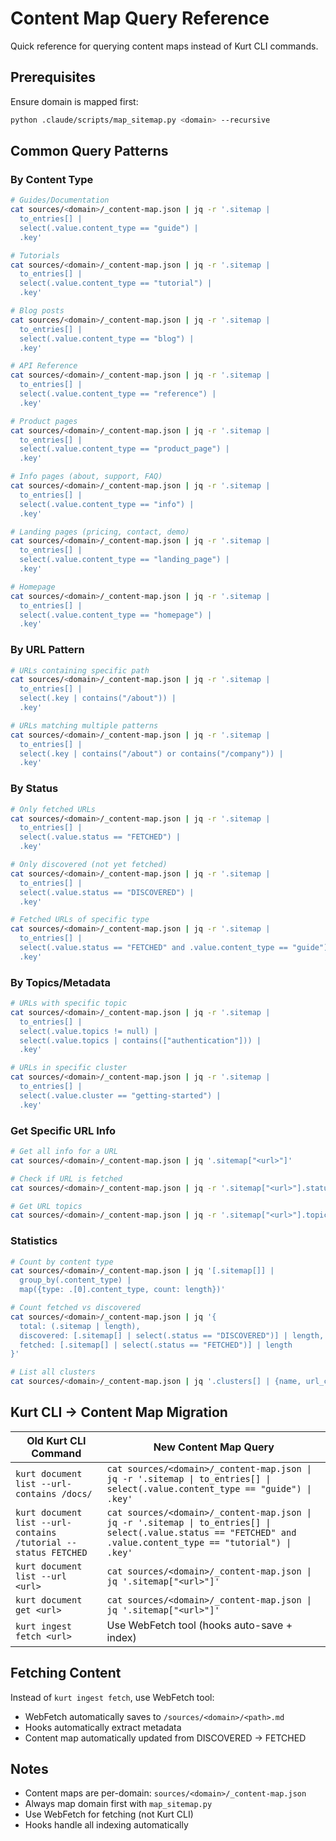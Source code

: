 # Content Map Query Reference

Quick reference for querying content maps instead of Kurt CLI commands.

## Prerequisites

Ensure domain is mapped first:
```bash
python .claude/scripts/map_sitemap.py <domain> --recursive
```

## Common Query Patterns

### By Content Type

```bash
# Guides/Documentation
cat sources/<domain>/_content-map.json | jq -r '.sitemap |
  to_entries[] |
  select(.value.content_type == "guide") |
  .key'

# Tutorials
cat sources/<domain>/_content-map.json | jq -r '.sitemap |
  to_entries[] |
  select(.value.content_type == "tutorial") |
  .key'

# Blog posts
cat sources/<domain>/_content-map.json | jq -r '.sitemap |
  to_entries[] |
  select(.value.content_type == "blog") |
  .key'

# API Reference
cat sources/<domain>/_content-map.json | jq -r '.sitemap |
  to_entries[] |
  select(.value.content_type == "reference") |
  .key'

# Product pages
cat sources/<domain>/_content-map.json | jq -r '.sitemap |
  to_entries[] |
  select(.value.content_type == "product_page") |
  .key'

# Info pages (about, support, FAQ)
cat sources/<domain>/_content-map.json | jq -r '.sitemap |
  to_entries[] |
  select(.value.content_type == "info") |
  .key'

# Landing pages (pricing, contact, demo)
cat sources/<domain>/_content-map.json | jq -r '.sitemap |
  to_entries[] |
  select(.value.content_type == "landing_page") |
  .key'

# Homepage
cat sources/<domain>/_content-map.json | jq -r '.sitemap |
  to_entries[] |
  select(.value.content_type == "homepage") |
  .key'
```

### By URL Pattern

```bash
# URLs containing specific path
cat sources/<domain>/_content-map.json | jq -r '.sitemap |
  to_entries[] |
  select(.key | contains("/about")) |
  .key'

# URLs matching multiple patterns
cat sources/<domain>/_content-map.json | jq -r '.sitemap |
  to_entries[] |
  select(.key | contains("/about") or contains("/company")) |
  .key'
```

### By Status

```bash
# Only fetched URLs
cat sources/<domain>/_content-map.json | jq -r '.sitemap |
  to_entries[] |
  select(.value.status == "FETCHED") |
  .key'

# Only discovered (not yet fetched)
cat sources/<domain>/_content-map.json | jq -r '.sitemap |
  to_entries[] |
  select(.value.status == "DISCOVERED") |
  .key'

# Fetched URLs of specific type
cat sources/<domain>/_content-map.json | jq -r '.sitemap |
  to_entries[] |
  select(.value.status == "FETCHED" and .value.content_type == "guide") |
  .key'
```

### By Topics/Metadata

```bash
# URLs with specific topic
cat sources/<domain>/_content-map.json | jq -r '.sitemap |
  to_entries[] |
  select(.value.topics != null) |
  select(.value.topics | contains(["authentication"])) |
  .key'

# URLs in specific cluster
cat sources/<domain>/_content-map.json | jq -r '.sitemap |
  to_entries[] |
  select(.value.cluster == "getting-started") |
  .key'
```

### Get Specific URL Info

```bash
# Get all info for a URL
cat sources/<domain>/_content-map.json | jq '.sitemap["<url>"]'

# Check if URL is fetched
cat sources/<domain>/_content-map.json | jq -r '.sitemap["<url>"].status'

# Get URL topics
cat sources/<domain>/_content-map.json | jq -r '.sitemap["<url>"].topics[]'
```

### Statistics

```bash
# Count by content type
cat sources/<domain>/_content-map.json | jq '[.sitemap[]] |
  group_by(.content_type) |
  map({type: .[0].content_type, count: length})'

# Count fetched vs discovered
cat sources/<domain>/_content-map.json | jq '{
  total: (.sitemap | length),
  discovered: [.sitemap[] | select(.status == "DISCOVERED")] | length,
  fetched: [.sitemap[] | select(.status == "FETCHED")] | length
}'

# List all clusters
cat sources/<domain>/_content-map.json | jq '.clusters[] | {name, url_count: (.urls | length)}'
```

## Kurt CLI → Content Map Migration

| Old Kurt CLI Command | New Content Map Query |
|---------------------|----------------------|
| `kurt document list --url-contains /docs/` | `cat sources/<domain>/_content-map.json \| jq -r '.sitemap \| to_entries[] \| select(.value.content_type == "guide") \| .key'` |
| `kurt document list --url-contains /tutorial --status FETCHED` | `cat sources/<domain>/_content-map.json \| jq -r '.sitemap \| to_entries[] \| select(.value.status == "FETCHED" and .value.content_type == "tutorial") \| .key'` |
| `kurt document list --url <url>` | `cat sources/<domain>/_content-map.json \| jq '.sitemap["<url>"]'` |
| `kurt document get <url>` | `cat sources/<domain>/_content-map.json \| jq '.sitemap["<url>"]'` |
| `kurt ingest fetch <url>` | Use WebFetch tool (hooks auto-save + index) |

## Fetching Content

Instead of `kurt ingest fetch`, use WebFetch tool:
- WebFetch automatically saves to `/sources/<domain>/<path>.md`
- Hooks automatically extract metadata
- Content map automatically updated from DISCOVERED → FETCHED

## Notes

- Content maps are per-domain: `sources/<domain>/_content-map.json`
- Always map domain first with `map_sitemap.py`
- Use WebFetch for fetching (not Kurt CLI)
- Hooks handle all indexing automatically
